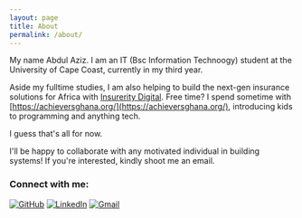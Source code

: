 ```yaml
---
layout: page
title: About
permalink: /about/
---
```


My name Abdul Aziz. I am an IT (Bsc Information Technoogy) student at the University of Cape Coast, currently in my third year.

Aside my fulltime studies, I am also helping to build the next-gen insurance solutions for Africa with [Insurerity Digital](https://insurerity.com/).
Free time? I spend sometime with [https://achieversghana.org/](https://achieversghana.org/), introducing kids to programming and anything tech.

I guess that's all for now.

I'll be happy to collaborate with any motivated individual in building systems! If you're interested, kindly shoot me an email.



### Connect with me:

[![GitHub](https://img.shields.io/badge/GitHub-%23121011.svg?logo=github&logoColor=white)](https://github.com/dotaziz)
[![LinkedIn](https://custom-icon-badges.demolab.com/badge/LinkedIn-0A66C2?logo=linkedin-white&logoColor=fff)](https://www.linkedin.com/in/azizalialhassan)
[![Gmail](https://img.shields.io/badge/Gmail-D14836?logo=gmail&logoColor=white)](mailto:azizalialhassan@gmail.com)
